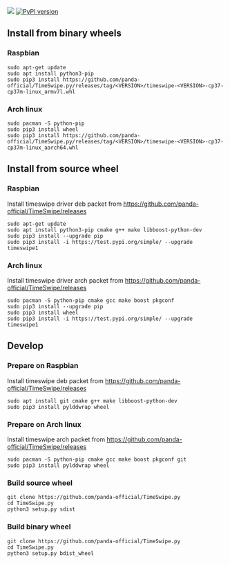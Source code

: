 ![](https://github.com/iluxa/TimeSwipe.py/workflows/Workflow/badge.svg) [![PyPI version](https://badge.fury.io/py/test-timeswipe.svg)](https://badge.fury.io/py/test-timeswipe)

## Install from binary wheels

### Raspbian
```
sudo apt-get update
sudo apt install python3-pip
sudo pip3 install https://github.com/panda-official/TimeSwipe.py/releases/tag/<VERSION>/timeswipe-<VERSION>-cp37-cp37m-linux_armv7l.whl
```

### Arch linux
```
sudo pacman -S python-pip
sudo pip3 install wheel
sudo pip3 install https://github.com/panda-official/TimeSwipe.py/releases/tag/<VERSION>/timeswipe-<VERSION>-cp37-cp37m-linux_aarch64.whl

```

## Install from source wheel

### Raspbian

Install timeswipe driver deb packet from https://github.com/panda-official/TimeSwipe/releases

```
sudo apt-get update
sudo apt install python3-pip cmake g++ make libboost-python-dev
sudo pip3 install --upgrade pip
sudo pip3 install -i https://test.pypi.org/simple/ --upgrade timeswipe1
```

### Arch linux

Install timeswipe driver arch packet from https://github.com/panda-official/TimeSwipe/releases

```
sudo pacman -S python-pip cmake gcc make boost pkgconf
sudo pip3 install --upgrade pip
sudo pip3 install wheel
sudo pip3 install -i https://test.pypi.org/simple/ --upgrade timeswipe1
```

## Develop

### Prepare on Raspbian

Install timeswipe deb packet from https://github.com/panda-official/TimeSwipe/releases

```
sudo apt install git cmake g++ make libboost-python-dev
sudo pip3 install pylddwrap wheel
```

### Prepare on Arch linux

Install timeswipe arch packet from https://github.com/panda-official/TimeSwipe/releases

```
sudo pacman -S python-pip cmake gcc make boost pkgconf git
sudo pip3 install pylddwrap wheel
```

### Build source wheel
```
git clone https://github.com/panda-official/TimeSwipe.py
cd TimeSwipe.py
python3 setup.py sdist
```

### Build binary wheel
```
git clone https://github.com/panda-official/TimeSwipe.py
cd TimeSwipe.py
python3 setup.py bdist_wheel
```

